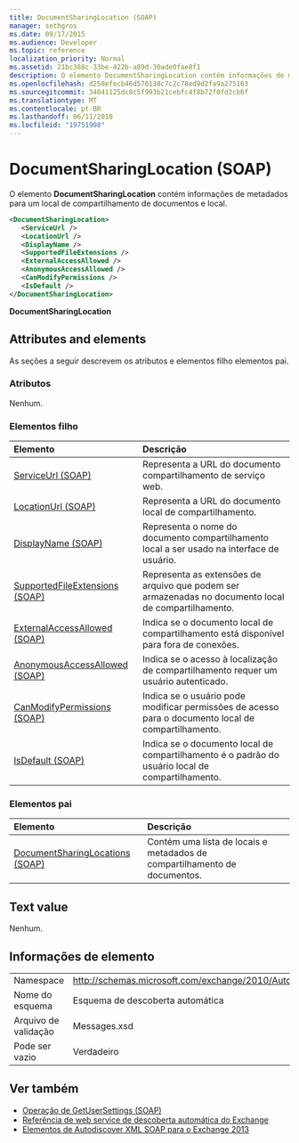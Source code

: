 ```yaml
---
title: DocumentSharingLocation (SOAP)
manager: sethgros
ms.date: 09/17/2015
ms.audience: Developer
ms.topic: reference
localization_priority: Normal
ms.assetid: 21bc388c-33be-422b-a89d-30ade0fae8f1
description: O elemento DocumentSharingLocation contém informações de metadados para um local de compartilhamento de documentos e local.
ms.openlocfilehash: d258efecb46d570138c7c2c78ed9d2fa9a275103
ms.sourcegitcommit: 34041125dc8c5f993b21cebfc4f8b72f0fd2cb6f
ms.translationtype: MT
ms.contentlocale: pt-BR
ms.lasthandoff: 06/11/2018
ms.locfileid: "19751908"
---
```

# <a name="documentsharinglocation-soap"></a>DocumentSharingLocation (SOAP)

O elemento **DocumentSharingLocation** contém informações de metadados para um local de compartilhamento de documentos e local. 
  
```XML
<DocumentSharingLocation>
   <ServiceUrl />
   <LocationUrl />
   <DisplayName />
   <SupportedFileExtensions />
   <ExternalAccessAllowed />
   <AnonymousAccessAllowed />
   <CanModifyPermissions />
   <IsDefault />
</DocumentSharingLocation>
```

 **DocumentSharingLocation**
## <a name="attributes-and-elements"></a>Attributes and elements

As seções a seguir descrevem os atributos e elementos filho elementos pai.
  
### <a name="attributes"></a>Atributos

Nenhum.
  
### <a name="child-elements"></a>Elementos filho

|**Elemento**|**Descrição**|
|:-----|:-----|
|[ServiceUrl (SOAP)](serviceurl-soap.md) <br/> |Representa a URL do documento compartilhamento de serviço web.  <br/> |
|[LocationUrl (SOAP)](locationurl-soap.md) <br/> |Representa a URL do documento local de compartilhamento.  <br/> |
|[DisplayName (SOAP)](displayname-soap.md) <br/> |Representa o nome do documento compartilhamento local a ser usado na interface de usuário.  <br/> |
|[SupportedFileExtensions (SOAP)](supportedfileextensions-soap.md) <br/> |Representa as extensões de arquivo que podem ser armazenadas no documento local de compartilhamento.  <br/> |
|[ExternalAccessAllowed (SOAP)](externalaccessallowed-soap.md) <br/> |Indica se o documento local de compartilhamento está disponível para fora de conexões.  <br/> |
|[AnonymousAccessAllowed (SOAP)](anonymousaccessallowed-soap.md) <br/> |Indica se o acesso à localização de compartilhamento requer um usuário autenticado.  <br/> |
|[CanModifyPermissions (SOAP)](canmodifypermissions-soap.md) <br/> |Indica se o usuário pode modificar permissões de acesso para o documento local de compartilhamento.  <br/> |
|[IsDefault (SOAP)](isdefault-soap.md) <br/> |Indica se o documento local de compartilhamento é o padrão do usuário local de compartilhamento.  <br/> |
   
### <a name="parent-elements"></a>Elementos pai

|**Elemento**|**Descrição**|
|:-----|:-----|
|[DocumentSharingLocations (SOAP)](documentsharinglocations-soap.md) <br/> |Contém uma lista de locais e metadados de compartilhamento de documentos.  <br/> |
   
## <a name="text-value"></a>Text value

Nenhum.
  
## <a name="element-information"></a>Informações de elemento

|||
|:-----|:-----|
|Namespace  <br/> |http://schemas.microsoft.com/exchange/2010/Autodiscover  <br/> |
|Nome do esquema  <br/> |Esquema de descoberta automática  <br/> |
|Arquivo de validação  <br/> |Messages.xsd  <br/> |
|Pode ser vazio  <br/> |Verdadeiro  <br/> |
   
## <a name="see-also"></a>Ver também

- [Operação de GetUserSettings (SOAP)](getusersettings-operation-soap.md)
- [Referência de web service de descoberta automática do Exchange](autodiscover-web-service-reference-for-exchange.md)
- [Elementos de Autodiscover XML SOAP para o Exchange 2013](soap-autodiscover-xml-elements-for-exchange-2013.md)

